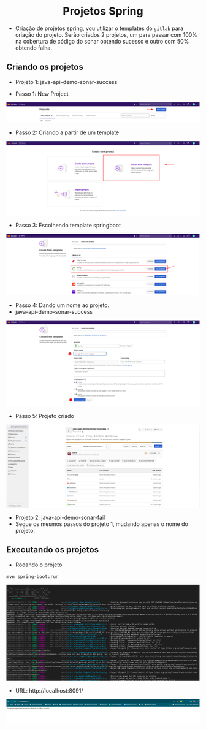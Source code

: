 <h1 align="center">Projetos Spring</h1>

- Criação de projetos spring, vou utilizar o templates do `gitlab` para criação do projeto. Serão criados 2 projetos, um para passar com 100% na cobertura de código do sonar obtendo sucesso e outro com 50% obtendo falha.

## Criando os projetos

- Projeto 1: java-api-demo-sonar-success

- Passo 1: New Project

<p align="center">
  <img alt="Project1" src="../data/gitlab-images/git-admin-13.png">
</p>

- Passo 2: Criando a partir de um template

<p align="center">
  <img alt="Project1" src="../data/gitlab-images/git-admin-14.png">
</p>

- Passo 3: Escolhendo template springboot

<p align="center">
  <img alt="Project1" src="../data/gitlab-images/git-admin-15.png">
</p>

- Passo 4: Dando um nome ao projeto.
- java-api-demo-sonar-success

<p align="center">
  <img alt="Project1" src="../data/gitlab-images/git-admin-16.png">
</p>

- Passo 5: Projeto criado

<p align="center">
  <img alt="Project1" src="../data/gitlab-images/git-admin-17.png">
</p>

- Projeto 2: java-api-demo-sonar-fail
- Segue os mesmos passos do projeto 1, mudando apenas o nome do projeto.

## Executando os projetos

- Rodando o projeto

```console
mvn spring-boot:run
```

<p align="center">
  <img alt="Project1" src="../data/app-images/app-admin-1.png">
</p>

- URL: http://localhost:8091/

<p align="center">
  <img alt="Project1" src="../data/app-images/app-admin-2.png">
</p>
